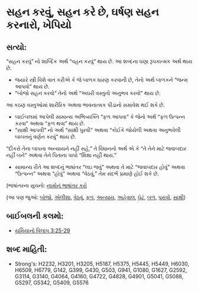 # સહન કરવું, સહન કરે છે, ઘર્ષણ સહન કરનારો, ખેપિયો 

## સત્યો: 

“સહન કરવું” નો શાબ્દિક અર્થ “વહન કરવું” થાય છે.
આ શબ્દના ઘણા રૂપકાત્મક અર્થ થાય છે.

* જયારે સ્ત્રી વિશે વાત કરીએ કે જે બાળક ધારણ કરવાની છે, તેનો અર્થ બાળકને “જન્મ આપવો” થાય છે.
* ”બોજો સહન કરવો” તેનો અર્થ “અઘરી વસ્તુનો અનુભવ કરવો” થાય છે.

આ કઠણ વસ્તુઓમાં શારીરિક અથવા ભાવનાત્મક પીડાનો સમાવેશ થઈ શકે છે.

* બાઈબલમાં આપેલી સામાન્ય અભિવ્યક્તિ “ફળ આપવા” કે જેનો અર્થ “ફળ ઉત્પન્ન કરવા” અથવા “ફળ થવા” થાય છે.
* “સાક્ષી આપવી” નો અર્થ “સાક્ષી પુરવી” અથવા “કોઈકે જોયેલી અથવા અનુભવેલી બાબતનું વર્ણન કરવું” થાય છે.

“દીકરો તેના બાપના અન્યાયને નહીં સહે,” તે વિધાનનો અર્થ એ કે “તે તેને માટે જવાબદાર નહીં બને” અથવા તેને પિતાના પાપો “શિક્ષા નહીં થાય.”

* સામાન્ય રીતે આ શબ્દનું ભાષાંતર “લઇ જવું” અથવા તે માટે “જવાબદાર હોવું” અથવા “ઉત્પન્ન” અથવા “હોવું” અથવા “વેઠવું,” તેમ સંદર્ભ પ્રમાણે હોઈ શકે છે.

(ભાષાંતરના સુચનો: [નામોનું ભાષાંતર કરો](rc://gu/ta/man/translate/translate-names)

(આ પણ જુઓ: [બોજો](../other/burden.md), [એલીશા](../names/elisha.md), [વેઠવું](../other/endure.md), [ફળ](../other/fruit.md), [અન્યાય](../kt/iniquity.md), [અહેવાલ](../other/report.md), [ઘેટું](../other/sheep.md), [બળ](../other/strength.md), [પુરાવો](../kt/testimony.md), [સાક્ષી](../kt/testimony.md))

## બાઈબલની કલમો: 

* [યર્મિયાનો વિલાપ 3:25-29](rc://gu/tn/help/lam/03/25)

## શબ્દ માહિતી: 

* Strong's: H2232, H3201, H3205, H5187, H5375, H5445, H5449, H6030, H6509, H6779, G142, G399, G430, G503, G941, G1080, G1627, G2592, G3114, G3140, G4064, G4160, G4722, G4828, G4901, G5041, G5088, G5297, G5342, G5409, G5576
